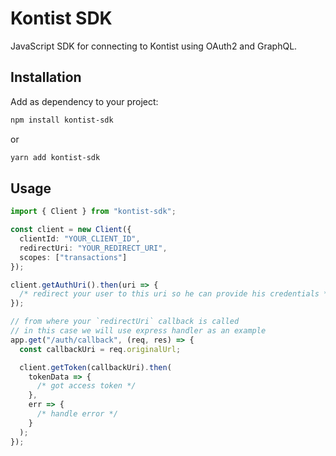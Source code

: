 # Kontist SDK

JavaScript SDK for connecting to Kontist using OAuth2 and GraphQL.

## Installation

Add as dependency to your project:

```bash
npm install kontist-sdk
```

or

```bash
yarn add kontist-sdk
```

## Usage

```typescript
import { Client } from "kontist-sdk";

const client = new Client({
  clientId: "YOUR_CLIENT_ID",
  redirectUri: "YOUR_REDIRECT_URI",
  scopes: ["transactions"]
});

client.getAuthUri().then(uri => {
  /* redirect your user to this uri so he can provide his credentials */
});

// from where your `redirectUri` callback is called
// in this case we will use express handler as an example
app.get("/auth/callback", (req, res) => {
  const callbackUri = req.originalUrl;

  client.getToken(callbackUri).then(
    tokenData => {
      /* got access token */
    },
    err => {
      /* handle error */
    }
  );
});
```
